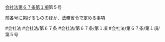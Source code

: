 [会社法第６７条第１項](会社法＿＿＿＿第６７条第１項)第５号

前各号に掲げるもののほか、法務省令で定める事項


#会社法
#会社法/第６７条
#会社法/第６７条/第１項
#会社法/第６７条/第１項/第５号

